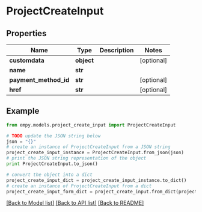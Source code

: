 # ProjectCreateInput


## Properties
Name | Type | Description | Notes
------------ | ------------- | ------------- | -------------
**customdata** | **object** |  | [optional] 
**name** | **str** |  | 
**payment_method_id** | **str** |  | [optional] 
**href** | **str** |  | [optional] 

## Example

```python
from empy.models.project_create_input import ProjectCreateInput

# TODO update the JSON string below
json = "{}"
# create an instance of ProjectCreateInput from a JSON string
project_create_input_instance = ProjectCreateInput.from_json(json)
# print the JSON string representation of the object
print ProjectCreateInput.to_json()

# convert the object into a dict
project_create_input_dict = project_create_input_instance.to_dict()
# create an instance of ProjectCreateInput from a dict
project_create_input_form_dict = project_create_input.from_dict(project_create_input_dict)
```
[[Back to Model list]](../README.md#documentation-for-models) [[Back to API list]](../README.md#documentation-for-api-endpoints) [[Back to README]](../README.md)



